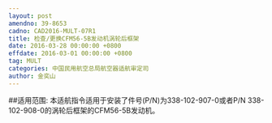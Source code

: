 ```yaml
---
layout: post
amendno: 39-8653
cadno: CAD2016-MULT-07R1
title: 检查/更换CFM56-5B发动机涡轮后框架
date: 2016-03-28 00:00:00 +0800
effdate: 2016-03-01 00:00:00 +0800
tag: MULT
categories: 中国民用航空总局航空器适航审定司
author: 金奕山
---
```


##适用范围:
本适航指令适用于安装了件号(P/N)为338-102-907-0或者P/N 338-102-908-0的涡轮后框架的CFM56-5B发动机。

